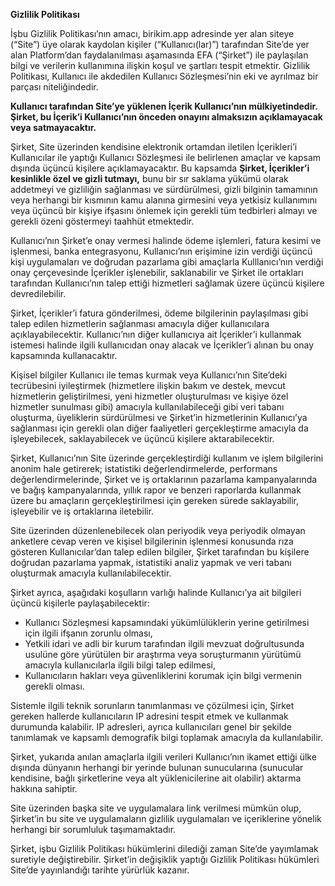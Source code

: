 ﻿**Gizlilik Politikası**

İşbu Gizlilik Politikası’nın amacı, birikim.app adresinde yer alan siteye (“Site”) üye olarak kaydolan kişiler (“Kullanıcı(lar)”) tarafından Site’de yer alan Platform’dan faydalanılması aşamasında EFA (“Şirket”) ile paylaşılan bilgi ve verilerin kullanımına ilişkin koşul ve şartları tespit etmektir. Gizlilik Politikası, Kullanıcı ile akdedilen Kullanıcı Sözleşmesi’nin eki ve ayrılmaz bir parçası niteliğindedir.

**Kullanıcı tarafından Site’ye yüklenen İçerik Kullanıcı’nın mülkiyetindedir. Şirket, bu İçerik’i Kullanıcı’nın önceden onayını almaksızın açıklamayacak veya satmayacaktır.**

Şirket, Site üzerinden kendisine elektronik ortamdan iletilen İçerikleri’i Kullanıcılar ile yaptığı Kullanıcı Sözleşmesi ile belirlenen amaçlar ve kapsam dışında üçüncü kişilere açıklamayacaktır. Bu kapsamda **Şirket, İçerikler’i kesinlikle özel ve gizli tutmayı,** bunu bir sır saklama yükümü olarak addetmeyi ve gizliliğin sağlanması ve sürdürülmesi, gizli bilginin tamamının veya herhangi bir kısmının kamu alanına girmesini veya yetkisiz kullanımını veya üçüncü bir kişiye ifşasını önlemek için gerekli tüm tedbirleri almayı ve gerekli özeni göstermeyi taahhüt etmektedir.

Kullanıcı’nın Şirket’e onay vermesi halinde ödeme işlemleri, fatura kesimi ve işlenmesi, banka entegrasyonu, Kullanıcı’nın erişimine izin verdiği üçüncü kişi uygulamaları ve doğrudan pazarlama gibi amaçlarla Kulllanıcı’nın verdiği onay çerçevesinde İçerikler işlenebilir, saklanabilir ve Şirket ile ortakları tarafından Kullanıcı’nın talep ettiği hizmetleri sağlamak üzere üçüncü kişilere devredilebilir.

Şirket, İçerikler’i fatura gönderilmesi, ödeme bilgilerinin paylaşılması gibi talep edilen hizmetlerin sağlanması amacıyla diğer kullanıcılara açıklayabilecektir. Kullanıcı’nın diğer kullanıcıya ait İçerikler’i kullanmak istemesi halinde ilgili kullanıcıdan onay alacak ve İçerikler’i alınan bu onay kapsamında kullanacaktır.

Kişisel bilgiler Kullanıcı ile temas kurmak veya Kullanıcı’nın Site’deki tecrübesini iyileştirmek (hizmetlere ilişkin bakım ve destek, mevcut hizmetlerin geliştirilmesi, yeni hizmetler oluşturulması ve kişiye özel hizmetler sunulması gibi) amacıyla kullanılabileceği gibi veri tabanı oluşturma, üyeliklerin sürdürülmesi ve Şirket’in hizmetlerinin Kullanıcı’ya sağlanması için gerekli olan diğer faaliyetleri gerçekleştirme amacıyla da işleyebilecek, saklayabilecek ve üçüncü kişilere aktarabilecektir.

Şirket, Kullanıcı’nın Site üzerinde gerçekleştirdiği kullanım ve işlem bilgilerini anonim hale getirerek; istatistiki değerlendirmelerde, performans değerlendirmelerinde, Şirket ve iş ortaklarının pazarlama kampanyalarında ve bağış kampanyalarında, yıllık rapor ve benzeri raporlarda kullanmak üzere bu amaçların gerçekleştirilmesi için gereken sürede saklayabilir, işleyebilir ve iş ortaklarına iletebilir.

Site üzerinden düzenlenebilecek olan periyodik veya periyodik olmayan anketlere cevap veren ve kişisel bilgilerinin işlenmesi konusunda rıza gösteren Kullanıcılar’dan talep edilen bilgiler, Şirket tarafından bu kişilere doğrudan pazarlama yapmak, istatistiki analiz yapmak ve veri tabanı oluşturmak amacıyla kullanılabilecektir.

Şirket ayrıca, aşağıdaki koşulların varlığı halinde Kullanıcı’ya ait bilgileri üçüncü kişilerle paylaşabilecektir:

- Kullanıcı Sözleşmesi kapsamındaki yükümlülüklerin yerine getirilmesi için ilgili ifşanın zorunlu olması,
- Yetkili idari ve adli bir kurum tarafından ilgili mevzuat doğrultusunda usulüne göre yürütülen bir araştırma veya soruşturmanın yürütümü amacıyla kullanıcılarla ilgili bilgi talep edilmesi,
- Kullanıcıların hakları veya güvenliklerini korumak için bilgi vermenin gerekli olması.

Sistemle ilgili teknik sorunların tanımlanması ve çözülmesi için, Şirket gereken hallerde kullanıcıların IP adresini tespit etmek ve kullanmak durumunda kalabilir. IP adresleri, ayrıca kullanıcıları genel bir şekilde tanımlamak ve kapsamlı demografik bilgi toplamak amacıyla da kullanılabilir.

Şirket, yukarıda anılan amaçlarla ilgili verileri Kullanıcı’nın ikamet ettiği ülke dışında dünyanın herhangi bir yerinde bulunan sunucularına (sunucular kendisine, bağlı şirketlerine veya alt yüklenicilerine ait olabilir) aktarma hakkına sahiptir.

Site üzerinden başka site ve uygulamalara link verilmesi mümkün olup, Şirket’in bu site ve uygulamaların gizlilik uygulamaları ve içeriklerine yönelik herhangi bir sorumluluk taşımamaktadır.

Şirket, işbu Gizlilik Politikası hükümlerini dilediği zaman Site’de yayımlamak suretiyle değiştirebilir. Şirket’in değişiklik yaptığı Gizlilik Politikası hükümleri Site’de yayınlandığı tarihte yürürlük kazanır.

